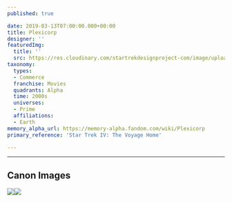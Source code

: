 ```yaml
---
published: true

date: 2019-03-13T07:00:00.000+00:00
title: Plexicorp
designer: ''
featuredImg:
  title: ''
  src: https://res.cloudinary.com/startrekdesignproject-com/image/upload/v1554920240/Plexicorp.png
taxonomy:
  types:
  - Commerce
  franchise: Movies
  quadrants: Alpha
  time: 2000s
  universes:
  - Prime
  affiliations:
  - Earth
memory_alpha_url: https://memory-alpha.fandom.com/wiki/Plexicorp
primary_reference: 'Star Trek IV: The Voyage Home'

---
```

___
## Canon Images

![](https://res.cloudinary.com/startrekdesignproject-com/image/upload/v1552524565/STVoyageHome_Plexicorp1.jpg)![](https://res.cloudinary.com/startrekdesignproject-com/image/upload/v1552524565/STVoyageHome_Plexicorp2.jpg)